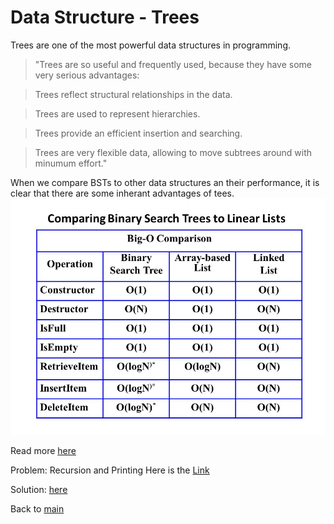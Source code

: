 

# Data Structure - Trees
Trees are one of the most powerful data structures in programming.

>"Trees are so useful and frequently used, because they have some very serious advantages:

>Trees reflect structural relationships in the data.

>Trees are used to represent hierarchies.

>Trees provide an efficient insertion and searching.

>Trees are very flexible data, allowing to move subtrees around with minumum effort."

When we compare BSTs to other data structures an their performance, it is clear that there are some inherant advantages of tees.
![slide_60.jpg](slide_60.jpg)

Read more [here](https://java-questions.com/binary-tree-in-details.html#:~:text=Trees%20are%20so%20useful%20and,an%20efficient%20insertion%20and%20searching)

Problem: Recursion and Printing
Here is the [Link](fibbonaccisequenceproblem.py)

Solution: [here](fibbonaccisequenceproblem-solution.py)

Back to [main](MainSection.md)